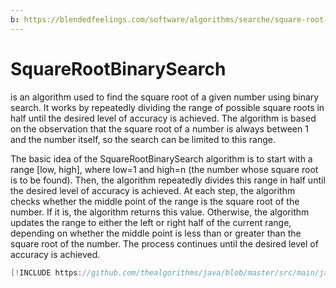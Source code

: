 ```yaml
---
b: https://blendedfeelings.com/software/algorithms/searche/square-root-binary-search-algorithm.md
---
```


# SquareRootBinarySearch 
is an algorithm used to find the square root of a given number using binary search. It works by repeatedly dividing the range of possible square roots in half until the desired level of accuracy is achieved. The algorithm is based on the observation that the square root of a number is always between 1 and the number itself, so the search can be limited to this range.

The basic idea of the SquareRootBinarySearch algorithm is to start with a range [low, high], where low=1 and high=n (the number whose square root is to be found). Then, the algorithm repeatedly divides this range in half until the desired level of accuracy is achieved. At each step, the algorithm checks whether the middle point of the range is the square root of the number. If it is, the algorithm returns this value. Otherwise, the algorithm updates the range to either the left or right half of the current range, depending on whether the middle point is less than or greater than the square root of the number. The process continues until the desired level of accuracy is achieved.

```java
[!INCLUDE https://github.com/thealgorithms/java/blob/master/src/main/java/com/thealgorithms/searches/SquareRootBinarySearch.java]
```